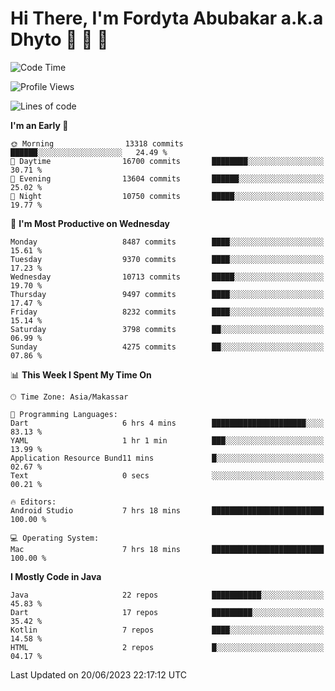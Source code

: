 # Hi There, I'm Fordyta Abubakar a.k.a Dhyto 👋 👋 👋 

<!--
**DhytoDev/dhytodev** is a ✨ _special_ ✨ repository because its `README.md` (this file) appears on your GitHub profile.

Here are some ideas to get you started:

- 🔭 I’m currently working on ...
- 🌱 I’m currently learning ...
- 👯 I’m looking to collaborate on ...
- 🤔 I’m looking for help with ...
- 💬 Ask me about ...
- 📫 How to reach me: ...
- 😄 Pronouns: ...
- ⚡ Fun fact: ...
-->

<!--START_SECTION:waka-->
![Code Time](http://img.shields.io/badge/Code%20Time-1%2C942%20hrs%2029%20mins-blue)

![Profile Views](http://img.shields.io/badge/Profile%20Views-0-blue)

![Lines of code](https://img.shields.io/badge/From%20Hello%20World%20I%27ve%20Written-6.8%20million%20lines%20of%20code-blue)

**I'm an Early 🐤** 

```text
🌞 Morning                13318 commits       ██████░░░░░░░░░░░░░░░░░░░   24.49 % 
🌆 Daytime                16700 commits       ████████░░░░░░░░░░░░░░░░░   30.71 % 
🌃 Evening                13604 commits       ██████░░░░░░░░░░░░░░░░░░░   25.02 % 
🌙 Night                  10750 commits       █████░░░░░░░░░░░░░░░░░░░░   19.77 % 
```
📅 **I'm Most Productive on Wednesday** 

```text
Monday                   8487 commits        ████░░░░░░░░░░░░░░░░░░░░░   15.61 % 
Tuesday                  9370 commits        ████░░░░░░░░░░░░░░░░░░░░░   17.23 % 
Wednesday                10713 commits       █████░░░░░░░░░░░░░░░░░░░░   19.70 % 
Thursday                 9497 commits        ████░░░░░░░░░░░░░░░░░░░░░   17.47 % 
Friday                   8232 commits        ████░░░░░░░░░░░░░░░░░░░░░   15.14 % 
Saturday                 3798 commits        ██░░░░░░░░░░░░░░░░░░░░░░░   06.99 % 
Sunday                   4275 commits        ██░░░░░░░░░░░░░░░░░░░░░░░   07.86 % 
```


📊 **This Week I Spent My Time On** 

```text
🕑︎ Time Zone: Asia/Makassar

💬 Programming Languages: 
Dart                     6 hrs 4 mins        █████████████████████░░░░   83.13 % 
YAML                     1 hr 1 min          ███░░░░░░░░░░░░░░░░░░░░░░   13.99 % 
Application Resource Bund11 mins             █░░░░░░░░░░░░░░░░░░░░░░░░   02.67 % 
Text                     0 secs              ░░░░░░░░░░░░░░░░░░░░░░░░░   00.21 % 

🔥 Editors: 
Android Studio           7 hrs 18 mins       █████████████████████████   100.00 % 

💻 Operating System: 
Mac                      7 hrs 18 mins       █████████████████████████   100.00 % 
```

**I Mostly Code in Java** 

```text
Java                     22 repos            ███████████░░░░░░░░░░░░░░   45.83 % 
Dart                     17 repos            █████████░░░░░░░░░░░░░░░░   35.42 % 
Kotlin                   7 repos             ████░░░░░░░░░░░░░░░░░░░░░   14.58 % 
HTML                     2 repos             █░░░░░░░░░░░░░░░░░░░░░░░░   04.17 % 
```




 Last Updated on 20/06/2023 22:17:12 UTC
<!--END_SECTION:waka-->
